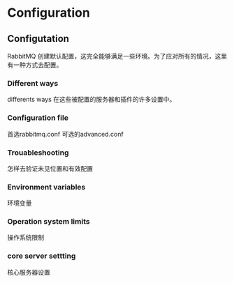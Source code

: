 # Configuration

## Configutation

RabbitMQ 创建默认配置，这完全能够满足一些环境。为了应对所有的情况，这里有一种方式去配置。

### Different ways

differents ways 在这些被配置的服务器和插件的许多设置中。

### Configuration file

首选rabbitmq.conf 可选的advanced.conf

### Trouableshooting

怎样去验证未见位置和有效配置

### Environment variables

环境变量

### Operation system limits

操作系统限制

### core server settting

核心服务器设置